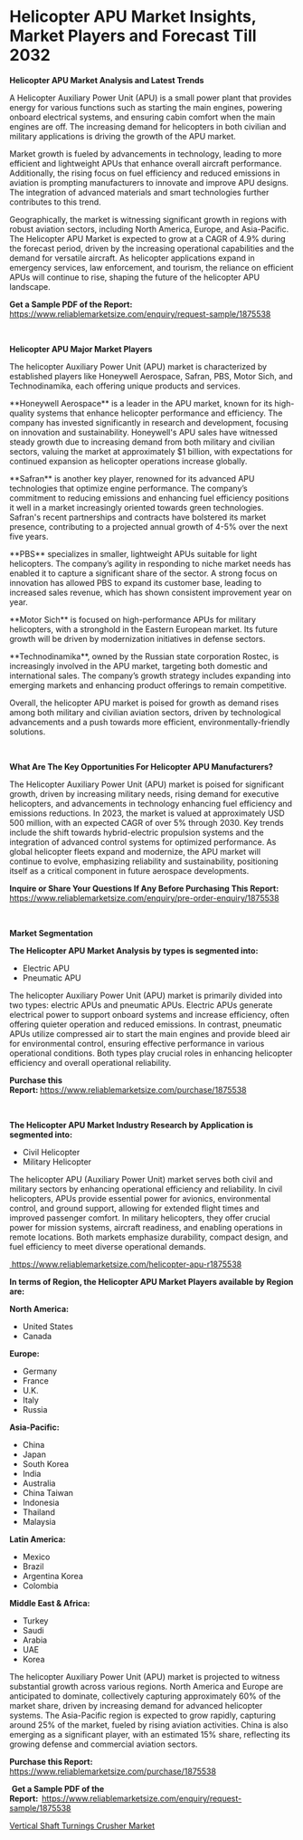 <p><h1>Helicopter APU Market Insights, Market Players and Forecast Till 2032</h1></p><p><strong>Helicopter APU Market Analysis and Latest Trends</strong></p>
<p><p>A Helicopter Auxiliary Power Unit (APU) is a small power plant that provides energy for various functions such as starting the main engines, powering onboard electrical systems, and ensuring cabin comfort when the main engines are off. The increasing demand for helicopters in both civilian and military applications is driving the growth of the APU market.</p><p>Market growth is fueled by advancements in technology, leading to more efficient and lightweight APUs that enhance overall aircraft performance. Additionally, the rising focus on fuel efficiency and reduced emissions in aviation is prompting manufacturers to innovate and improve APU designs. The integration of advanced materials and smart technologies further contributes to this trend.</p><p>Geographically, the market is witnessing significant growth in regions with robust aviation sectors, including North America, Europe, and Asia-Pacific. The Helicopter APU Market is expected to grow at a CAGR of 4.9% during the forecast period, driven by the increasing operational capabilities and the demand for versatile aircraft. As helicopter applications expand in emergency services, law enforcement, and tourism, the reliance on efficient APUs will continue to rise, shaping the future of the helicopter APU landscape.</p></p>
<p><strong>Get a Sample PDF of the Report:&nbsp;</strong> <a href="https://www.reliablemarketsize.com/enquiry/request-sample/1875538?utm_campaign=2768&utm_medium=2&utm_source=Github&utm_content=ia&utm_term=28022025&utm_id=helicopter-apu">https://www.reliablemarketsize.com/enquiry/request-sample/1875538</a></p>
<p>&nbsp;</p>
<p><strong>Helicopter APU Major Market Players</strong></p>
<p><p>The helicopter Auxiliary Power Unit (APU) market is characterized by established players like Honeywell Aerospace, Safran, PBS, Motor Sich, and Technodinamika, each offering unique products and services.</p><p>**Honeywell Aerospace** is a leader in the APU market, known for its high-quality systems that enhance helicopter performance and efficiency. The company has invested significantly in research and development, focusing on innovation and sustainability. Honeywell's APU sales have witnessed steady growth due to increasing demand from both military and civilian sectors, valuing the market at approximately $1 billion, with expectations for continued expansion as helicopter operations increase globally.</p><p>**Safran** is another key player, renowned for its advanced APU technologies that optimize engine performance. The company’s commitment to reducing emissions and enhancing fuel efficiency positions it well in a market increasingly oriented towards green technologies. Safran's recent partnerships and contracts have bolstered its market presence, contributing to a projected annual growth of 4-5% over the next five years.</p><p>**PBS** specializes in smaller, lightweight APUs suitable for light helicopters. The company’s agility in responding to niche market needs has enabled it to capture a significant share of the sector. A strong focus on innovation has allowed PBS to expand its customer base, leading to increased sales revenue, which has shown consistent improvement year on year.</p><p>**Motor Sich** is focused on high-performance APUs for military helicopters, with a stronghold in the Eastern European market. Its future growth will be driven by modernization initiatives in defense sectors.</p><p>**Technodinamika**, owned by the Russian state corporation Rostec, is increasingly involved in the APU market, targeting both domestic and international sales. The company’s growth strategy includes expanding into emerging markets and enhancing product offerings to remain competitive.</p><p>Overall, the helicopter APU market is poised for growth as demand rises among both military and civilian aviation sectors, driven by technological advancements and a push towards more efficient, environmentally-friendly solutions.</p></p>
<p>&nbsp;</p>
<p><strong>What Are The Key Opportunities For Helicopter APU Manufacturers?</strong></p>
<p><p>The Helicopter Auxiliary Power Unit (APU) market is poised for significant growth, driven by increasing military needs, rising demand for executive helicopters, and advancements in technology enhancing fuel efficiency and emissions reductions. In 2023, the market is valued at approximately USD 500 million, with an expected CAGR of over 5% through 2030. Key trends include the shift towards hybrid-electric propulsion systems and the integration of advanced control systems for optimized performance. As global helicopter fleets expand and modernize, the APU market will continue to evolve, emphasizing reliability and sustainability, positioning itself as a critical component in future aerospace developments.</p></p>
<p><strong>Inquire or Share Your Questions If Any Before Purchasing This Report:</strong> <a href="https://www.reliablemarketsize.com/enquiry/pre-order-enquiry/1875538?utm_campaign=2768&utm_medium=2&utm_source=Github&utm_content=ia&utm_term=28022025&utm_id=helicopter-apu">https://www.reliablemarketsize.com/enquiry/pre-order-enquiry/1875538</a></p>
<p>&nbsp;</p>
<p><strong>Market Segmentation</strong></p>
<p><strong>The Helicopter APU Market Analysis by types is segmented into:</strong></p>
<p><ul><li>Electric APU</li><li>Pneumatic APU</li></ul></p>
<p><p>The helicopter Auxiliary Power Unit (APU) market is primarily divided into two types: electric APUs and pneumatic APUs. Electric APUs generate electrical power to support onboard systems and increase efficiency, often offering quieter operation and reduced emissions. In contrast, pneumatic APUs utilize compressed air to start the main engines and provide bleed air for environmental control, ensuring effective performance in various operational conditions. Both types play crucial roles in enhancing helicopter efficiency and overall operational reliability.</p></p>
<p><strong>Purchase this Report:&nbsp;</strong><a href="https://www.reliablemarketsize.com/purchase/1875538?utm_campaign=2768&utm_medium=2&utm_source=Github&utm_content=ia&utm_term=28022025&utm_id=helicopter-apu">https://www.reliablemarketsize.com/purchase/1875538</a></p>
<p>&nbsp;</p>
<p><strong>The Helicopter APU Market Industry Research by Application is segmented into:</strong></p>
<p><ul><li>Civil Helicopter</li><li>Military Helicopter</li></ul></p>
<p><p>The helicopter APU (Auxiliary Power Unit) market serves both civil and military sectors by enhancing operational efficiency and reliability. In civil helicopters, APUs provide essential power for avionics, environmental control, and ground support, allowing for extended flight times and improved passenger comfort. In military helicopters, they offer crucial power for mission systems, aircraft readiness, and enabling operations in remote locations. Both markets emphasize durability, compact design, and fuel efficiency to meet diverse operational demands.</p></p>
<p><a href="https://www.reliablemarketsize.com/helicopter-apu-r1875538?utm_campaign=2768&utm_medium=2&utm_source=Github&utm_content=ia&utm_term=28022025&utm_id=helicopter-apu">&nbsp;https://www.reliablemarketsize.com/helicopter-apu-r1875538</a></p>
<p><strong>In terms of Region, the Helicopter APU Market Players available by Region are:</strong></p>
<p>
    <p> <strong> North America: </strong>
        <ul>
            <li>United States</li>
            <li>Canada</li>
        </ul>
        </p> 
    <p> <strong> Europe: </strong>
        <ul>
            <li>Germany</li>
            <li>France</li>
            <li>U.K.</li>
            <li>Italy</li>
            <li>Russia</li>
        </ul>
        </p> 
    <p> <strong> Asia-Pacific: </strong>
        <ul>
            <li>China</li>
            <li>Japan</li>
            <li>South Korea</li>
            <li>India</li>
            <li>Australia</li>
            <li>China Taiwan</li>
            <li>Indonesia</li>
            <li>Thailand</li>
            <li>Malaysia</li>
        </ul>
        </p> 
    <p> <strong> Latin America: </strong>
        <ul>
            <li>Mexico</li>
            <li>Brazil</li>
            <li>Argentina Korea</li>
            <li>Colombia</li>
        </ul>
        </p> 
    <p> <strong> Middle East & Africa: </strong>
        <ul>
            <li>Turkey</li>
            <li>Saudi</li>
            <li>Arabia</li>
            <li>UAE</li>
            <li>Korea</li>
        </ul>
    </p>
    </p>
<p><p>The helicopter Auxiliary Power Unit (APU) market is projected to witness substantial growth across various regions. North America and Europe are anticipated to dominate, collectively capturing approximately 60% of the market share, driven by increasing demand for advanced helicopter systems. The Asia-Pacific region is expected to grow rapidly, capturing around 25% of the market, fueled by rising aviation activities. China is also emerging as a significant player, with an estimated 15% share, reflecting its growing defense and commercial aviation sectors.</p></p>
<p><strong>Purchase this Report: </strong><a href="https://www.reliablemarketsize.com/purchase/1875538?utm_campaign=2768&utm_medium=2&utm_source=Github&utm_content=ia&utm_term=28022025&utm_id=helicopter-apu">https://www.reliablemarketsize.com/purchase/1875538</a></p>
<p>&nbsp;<strong>Get a Sample PDF of the Report:&nbsp;&nbsp;</strong><a href="https://www.reliablemarketsize.com/enquiry/request-sample/1875538?utm_campaign=2768&utm_medium=2&utm_source=Github&utm_content=ia&utm_term=28022025&utm_id=helicopter-apu">https://www.reliablemarketsize.com/enquiry/request-sample/1875538</a></p>
<p><strong></strong></p>
<p><p><a href="https://github.com/cachuhashieb/Market-Research-Report-List-1/blob/main/vertical-shaft-turnings-crusher-market.md?utm_campaign=2768&utm_medium=2&utm_source=Github&utm_content=ia&utm_term=28022025&utm_id=helicopter-apu">Vertical Shaft Turnings Crusher Market</a></p></p>